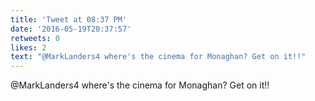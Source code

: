 ```yaml
---
title: 'Tweet at 08:37 PM'
date: '2016-05-19T20:37:57'
retweets: 0
likes: 2
text: "@MarkLanders4 where's the cinema for Monaghan? Get on it!!"
---
```

@MarkLanders4 where's the cinema for Monaghan? Get on it!!